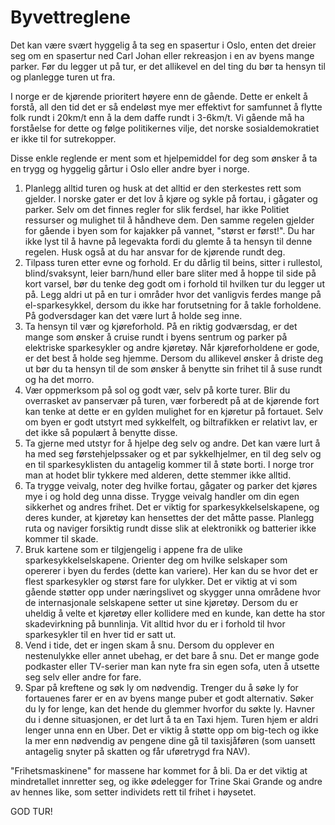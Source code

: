 # Byvettreglene
Det kan være svært hyggelig å ta seg en spasertur i Oslo, enten det dreier seg om en spasertur ned Carl Johan eller rekreasjon i en av byens mange parker. Før du legger ut på tur, er det allikevel en del ting du bør ta hensyn til og planlegge turen ut fra.

I norge er de kjørende prioritert høyere enn de gående. Dette er enkelt å forstå, all den tid det er så endeløst mye mer effektivt for samfunnet å flytte folk rundt i 20km/t enn å la dem daffe rundt i 3-6km/t. Vi gående må ha forståelse for dette og følge politikernes vilje, det norske sosialdemokratiet er ikke til for sutrekopper.

Disse enkle reglende er ment som et hjelpemiddel for deg som ønsker å ta en trygg og hyggelig gårtur i Oslo eller andre byer i norge.

1. Planlegg alltid turen og husk at det alltid er den sterkestes rett som gjelder. I norske gater er det lov å kjøre og sykle på fortau, i gågater og parker. Selv om det finnes regler for slik ferdsel, har ikke Politiet ressurser og mulighet til å håndheve dem. Den samme regelen gjelder for gående i byen som for kajakker på vannet, "størst er først!". Du har ikke lyst til å havne på legevakta fordi du glemte å ta hensyn til denne regelen. Husk også at du har ansvar for de kjørende rundt deg.
2. Tilpass turen etter evne og forhold. Er du dårlig til beins, sitter i rullestol, blind/svaksynt, leier barn/hund eller bare sliter med å hoppe til side på kort varsel, bør du tenke deg godt om i forhold til hvilken tur du legger ut på. Legg aldri ut på en tur i områder hvor det vanligvis ferdes mange på el-sparkesykkel, dersom du ikke har forutsetning for å takle forholdene. På godversdager kan det være lurt å holde seg inne.
3. Ta hensyn til vær og kjøreforhold. På en riktig godværsdag, er det mange som ønsker å cruise rundt i byens sentrum og parker på elektriske sparkesykler og andre kjøretøy. Når kjøreforholdene er gode, er det best å holde seg hjemme. Dersom du allikevel ønsker å driste deg ut bør du ta hensyn til de som ønsker å benytte sin frihet til å suse rundt og ha det morro.
4. Vær oppmerksom på sol og godt vær, selv på korte turer. Blir du overrasket av panservær på turen, vær forberedt på at de kjørende fort kan tenke at dette er en gylden mulighet for en kjøretur på fortauet. Selv om byen er godt utstyrt med sykkelfelt, og biltrafikken er relativt lav, er det ikke så populært å benytte disse.
5. Ta gjerne med utstyr for å hjelpe deg selv og andre. Det kan være lurt å ha med seg førstehjelpssaker og et par sykkelhjelmer, en til deg selv og en til sparkesyklisten du antagelig kommer til å støte borti. I norge tror man at hodet blir tykkere med alderen, dette stemmer ikke alltid.
6. Ta trygge veivalg, noter deg hvilke fortau, gågater og parker det kjøres mye i og hold deg unna disse. Trygge veivalg handler om din egen sikkerhet og andres frihet. Det er viktig for sparkesykkelselskapene, og deres kunder, at kjøretøy kan hensettes der det måtte passe. Planlegg ruta og naviger forsiktig rundt disse slik at elektronikk og batterier ikke kommer til skade.
7. Bruk kartene som er tilgjengelig i appene fra de ulike sparkesykkelselskapene. Orienter deg om hvilke selskaper som opererer i byen du ferdes (dette kan variere). Her kan du se hvor det er flest sparkesykler og størst fare for ulykker. Det er viktig at vi som gående støtter opp under næringslivet og skygger unna områdene hvor de internasjonale selskapene setter ut sine kjøretøy. Dersom du er uheldig å velte et kjøretøy eller kollidere med en kunde, kan dette ha stor skadevirkning på bunnlinja. Vit alltid hvor du er i forhold til hvor sparkesykler til en hver tid er satt ut.
8. Vend i tide, det er ingen skam å snu. Dersom du opplever en nestenulykke eller annet ubehag, er det bare å snu. Det er mange gode podkaster eller TV-serier man kan nyte fra sin egen sofa, uten å utsette seg selv eller andre for fare.
9. Spar på kreftene og søk ly om nødvendig. Trenger du å søke ly for fortauenes farer er en av byens mange puber et godt alternativ. Søker du ly for lenge, kan det hende du glemmer hvorfor du søkte ly. Havner du i denne situasjonen, er det lurt å ta en Taxi hjem. Turen hjem er aldri lenger unna enn en Uber. Det er viktig å støtte opp om big-tech og ikke la mer enn nødvendig av pengene dine gå til taxisjåføren (som uansett antagelig snyter på skatten og får uføretrygd fra NAV).

"Frihetsmaskinene" for massene har kommet for å bli. Da er det viktig at mindretallet innretter seg, og ikke ødelegger for Trine Skai Grande og andre av hennes like, som setter individets rett til frihet i høysetet.

GOD TUR!
